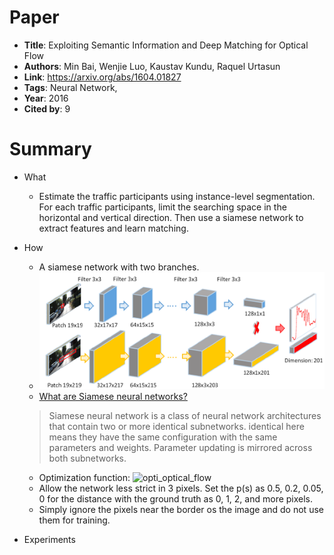 # Paper

* **Title**: Exploiting Semantic Information and Deep Matching for Optical Flow
* **Authors**: Min Bai, Wenjie Luo, Kaustav Kundu, Raquel Urtasun
* **Link**: https://arxiv.org/abs/1604.01827
* **Tags**: Neural Network,
* **Year**: 2016
* **Cited by**: 9

# Summary

* What
    * Estimate the traffic participants using instance-level segmentation.
    For each traffic participants, limit the searching space in the horizontal
    and vertical direction. Then use a siamese network to extract features and 
    learn matching.

* How
    * A siamese network with two branches.
    * ![siamese](images/siamese.png)
    * [What are Siamese neural networks?](https://www.quora.com/What-are-Siamese-neural-networks-what-applications-are-they-good-for-and-why)
    > Siamese neural network is a class of neural network architectures that contain two or more identical subnetworks. identical here means they have the same configuration with the same parameters and weights. Parameter updating is mirrored across both subnetworks.
    * Optimization function:
    ![opti\_optical_flow](images/opti\_optical_flow.png)
    * Allow the network less strict in 3 pixels. Set the p(s) as 0.5, 0.2, 0.05, 0
    for the distance with the ground truth as 0, 1, 2, and more pixels.
    * Simply ignore the pixels near the border os the image and do not 
    use them for training.
  
* Experiments
